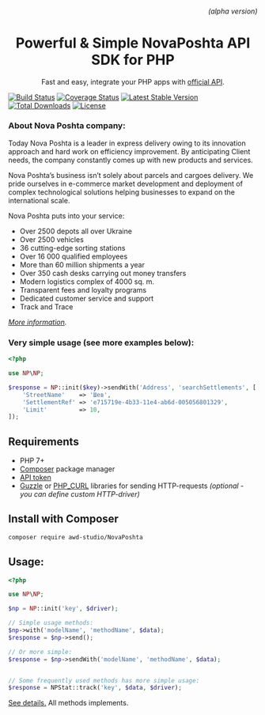 
<h6 align="right">(alpha version)</h6>
<h1 align="center">Powerful & Simple NovaPoshta API SDK for PHP</h1>

<p align="center">Fast and easy, integrate your PHP apps with <a href="https://devcenter.novaposhta.ua/docs/services/">official API</a>.</p>


[![Build Status](https://travis-ci.org/NovaPoshta.svg?branch=master)](https://travis-ci.org/awd-studio/NovaPoshta)
[![Coverage Status](https://coveralls.io/repos/github/awd-studio/NovaPoshta/badge.svg)](https://coveralls.io/github/awd-studio/NovaPoshta)
[![Latest Stable Version](https://poser.pugx.org/awd-studio/NovaPoshta/v/stable)](https://packagist.org/packages/awd-studio/NovaPoshta)
[![Total Downloads](https://poser.pugx.org/awd-studio/NovaPoshta/downloads)](https://packagist.org/packages/awd-studio/NovaPoshta)
[![License](https://poser.pugx.org/awd-studio/NovaPoshta/license)](https://github.com/awd-studio/NovaPoshta/blob/master/LICENSE)


### About Nova Poshta company:

Today Nova Poshta is a leader in express delivery owing to its innovation approach and hard work on efficiency improvement. By anticipating Client needs, the company constantly comes up with new products and services.

Nova Poshta’s business isn’t solely about parcels and cargoes delivery. We pride ourselves in e-commerce market development and deployment of complex technological solutions helping businesses to expand on the international scale.

Nova Poshta puts into your service:

- Over 2500 depots all over Ukraine
- Over 2500 vehicles
- 36 cutting-edge sorting stations
- Over 16 000 qualified employees
- More than 60 million shipments a year
- Over 350 cash desks carrying out money transfers
- Modern logistics complex of 4000 sq. m.
- Transparent fees and loyalty programs
- Dedicated customer service and support
- Track and Trace

*[More information](https://novaposhta.ua/en/o_kompanii/nova_poshta_sogodni).*


### Very simple usage (see more examples below):
```php
<?php

use NP\NP;

$response = NP::init($key)->sendWith('Address', 'searchSettlements', [
    'StreetName'    => 'Шев',
    'SettlementRef' => 'e715719e-4b33-11e4-ab6d-005056801329',
    'Limit'         => 10,
]);
```

## Requirements
- PHP 7+
- [Composer](https://getcomposer.org) package manager
- [API token](https://devcenter.novaposhta.ua/blog/%D0%BF%D0%BE%D0%BB%D1%83%D1%87%D0%B5%D0%BD%D0%B8%D0%B5-api-%D0%BA%D0%BB%D1%8E%D1%87%D0%B0)
- [Guzzle](https://github.com/guzzle/guzzle) or [PHP_CURL](http://php.net/manual/book.curl.php) libraries for sending HTTP-requests *(optional - you can define custom HTTP-driver)*


## Install with Composer
```bash
composer require awd-studio/NovaPoshta
```


## Usage:

```php
<?php

use NP\NP;

$np = NP::init('key', $driver);

// Simple usage methods:
$np->with('modelName', 'methodName', $data);
$response = $np->send();

// Or more simple:
$response = $np->sendWith('modelName', 'methodName', $data);


// Some frequently used methods has more simple usage:
$response = NPStat::track('key', $data, $driver);
```

[See details.](https://devcenter.novaposhta.ua/docs/services/55702570a0fe4f0cf4fc53ed) All methods implements.
